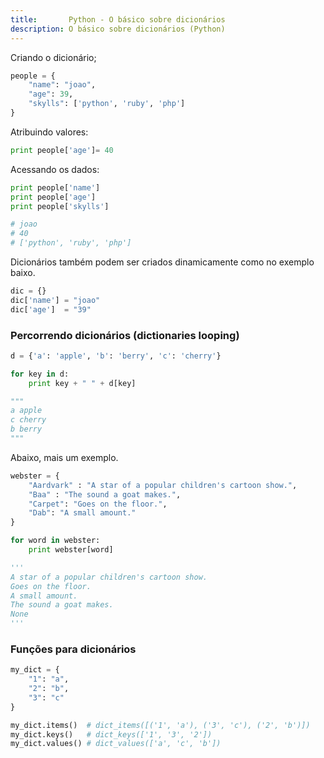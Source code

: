 ```yaml
---
title:       Python - O básico sobre dicionários
description: O básico sobre dicionários (Python)
---
```


Criando o dicionário;

```python
people = {
    "name": "joao",
    "age": 39,
    "skylls": ['python', 'ruby', 'php']
}
```

Atribuindo valores:

```python
print people['age']= 40
```

Acessando os dados:

```python
print people['name']
print people['age']
print people['skylls']

# joao
# 40
# ['python', 'ruby', 'php']
```

Dicionários também podem ser criados dinamicamente como no exemplo baixo.

```python
dic = {}
dic['name'] = "joao"
dic['age']  = "39"
```


### Percorrendo dicionários (dictionaries looping)

```python
d = {'a': 'apple', 'b': 'berry', 'c': 'cherry'}

for key in d:
    print key + " " + d[key]

"""
a apple
c cherry
b berry
"""
```

Abaixo, mais um exemplo.

```python
webster = {
    "Aardvark" : "A star of a popular children's cartoon show.",
    "Baa" : "The sound a goat makes.",
    "Carpet": "Goes on the floor.",
    "Dab": "A small amount."
}

for word in webster:
    print webster[word]

'''
A star of a popular children's cartoon show.
Goes on the floor.
A small amount.
The sound a goat makes.
None
'''
```



### Funções para dicionários

```python
my_dict = {
    "1": "a",
    "2": "b",
    "3": "c"
}

my_dict.items()  # dict_items([('1', 'a'), ('3', 'c'), ('2', 'b')])
my_dict.keys()   # dict_keys(['1', '3', '2'])
my_dict.values() # dict_values(['a', 'c', 'b'])
```